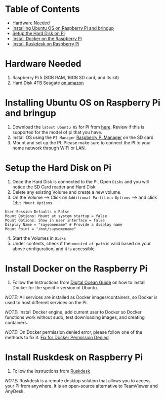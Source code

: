 # Table of Contents
- [Hardware Needed](#1-hardware-needed)
- [Installing Ubuntu OS on Raspberry Pi and bringup](#installing-ubuntu)
- [Setup the Hard Disk on Pi](#setup-harddisk)
- [Install Docker on the Raspberry Pi](#installing-docker)
- [Install Ruskdesk on Raspberry Pi](#setup-ruskdesk)


# Hardware Needed <a name="1-hardware-needed"></a>
1. Raspberry Pi 5 (8GB RAM, 16GB SD card, and its kit)
2. Hard Disk 4TB Seagate [on amazon](https://www.amazon.com/dp/B094R1YV68?ref=ppx_yo2ov_dt_b_fed_asin_title&th=1)


# Installing Ubuntu OS on Raspberry Pi and bringup <a name="installing-ubuntu"></a>
1. Download the `latest Ubuntu OS` for Pi from [here](https://ubuntu.com/download/raspberry-pi). Review if this is supported for the model of pi that you have.
2. Install OS using the `PI Manager` [Raspberry Pi Manager](https://www.raspberrypi.com/software/) on the SD card.
3. Mount and set up the PI. Please make sure to connect the PI to your home network through WIFI or LAN.

# Setup the Hard Disk on Pi <a name="setup-harddisk"></a>
1. Once the Hard Disk is connected to the Pi, Open `Disks` and you will notice the SD Card reader and Hard Disk.
2. Delete any existing Volume and create a new volume.
3. On the Volume --> Click on `Additional Partition Options` -->  and click `Edit Mount Options`
```
User Session Defaults = False
Mount Options: Mount at system startup = false
Mount Options: Show in user interface = false
Display Name = "saysomename" # Provide a display name
Mount Point = "/mnt/saysomename"
```
4. Start the Volumes in `Disks`
5. Under contents, check if the `mounted at path` is valid based on your above configuration, and it is accessible.

# Install Docker on the Raspberry Pi <a name="installing-docker"></a>

1. Follow the Instructions from [Digital Ocean Guide](https://www.digitalocean.com/community/tutorials/how-to-install-and-use-docker-on-ubuntu-22-04) on how to install Docker for the specific version of Ubuntu.

_NOTE:_ All services are installed as Docker images/containers, so Docker is used to host different services on the Pi.

_NOTE:_  Install Docker engine, add current user to Docker so Docker functions work without sudo, test downloading images, and creating containers.

_NOTE:_  On Docker permission denied error, please follow one of the methods to fix it. [Fix for Docker Permission Denied](https://phoenixnap.com/kb/docker-permission-denied)

# Install Ruskdesk on Raspberry Pi <a name="setup-ruskdesk"></a>
1. Follow the instructions from [Ruskdesk](https://rustdesk.com/)

_NOTE:_ Ruskdesk is a remote desktop solution that allows you to access your Pi from anywhere. It is an open-source alternative to TeamViewer and AnyDesk.